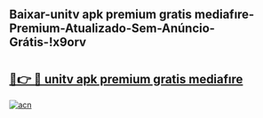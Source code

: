 
## Baixar-unitv apk premium gratis mediafıre-Premium-Atualizado-Sem-Anúncio-Grátis-!x9orv

# <h2><a href="https://andorid.site?title=unitv_apk_premium_gratis_mediafıre&ref=27">🔗👉 🔴 unitv apk premium gratis mediafıre</a></h2>

[![acn](https://github.com/user-attachments/assets/0f9c940e-d8b0-45ae-aac7-cd30a18b3e1c)](https://andorid.site?title=unitv_apk_premium_gratis_mediafıre&ref=27)

